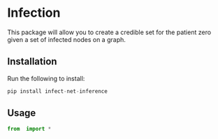 # Infection

This package will allow you to create a credible set for the patient zero given a set of infected nodes on a graph.

## Installation

Run the following to install:

```python
pip install infect-net-inference
```

## Usage

```python
from  import *


```
